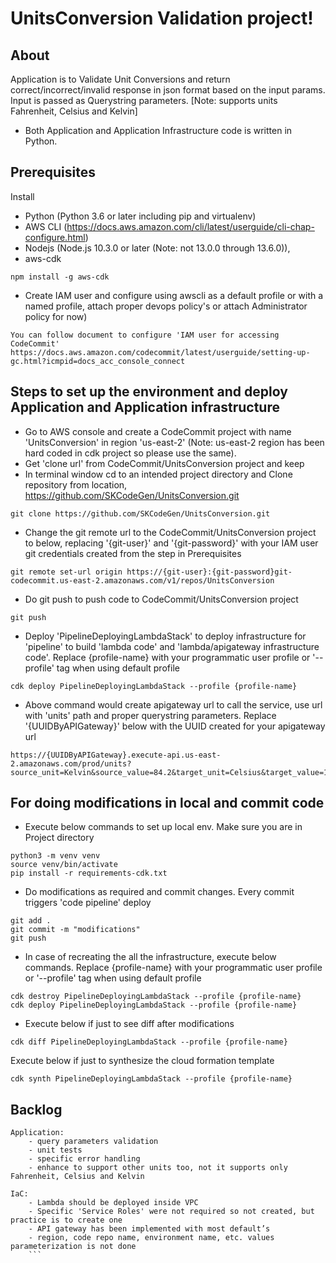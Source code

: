 
# UnitsConversion Validation project!

## About
Application is to Validate Unit Conversions and return correct/incorrect/invalid response in json format based on the input params. Input is passed as Querystring parameters.
[Note: supports units Fahrenheit, Celsius and Kelvin]
- Both Application and Application Infrastructure code is written in Python.

## Prerequisites
Install
 - Python (Python 3.6 or later including pip and virtualenv)
 - AWS CLI (https://docs.aws.amazon.com/cli/latest/userguide/cli-chap-configure.html)
 - Nodejs (Node.js 10.3.0 or later (Note: not 13.0.0 through 13.6.0)),
 - aws-cdk
 ```
 npm install -g aws-cdk

 ```
- Create IAM user and configure using awscli as a default profile or with a named profile, attach proper devops policy's or attach Administrator policy for now)
```
You can follow document to configure 'IAM user for accessing CodeCommit'
https://docs.aws.amazon.com/codecommit/latest/userguide/setting-up-gc.html?icmpid=docs_acc_console_connect
```

## Steps to set up the environment and deploy Application and Application infrastructure
- Go to AWS console and create a CodeCommit project with name 'UnitsConversion' in region 'us-east-2' (Note: us-east-2 region has been hard coded in cdk project so please use the same).
- Get 'clone url' from CodeCommit/UnitsConversion project and keep
- In terminal window cd to an intended project directory and Clone repository from location, https://github.com/SKCodeGen/UnitsConversion.git
```
git clone https://github.com/SKCodeGen/UnitsConversion.git
```
- Change the git remote url to the CodeCommit/UnitsConversion project to below, replacing '{git-user}' and '{git-password}' with your IAM user git credentials created from the step in Prerequisites
```
git remote set-url origin https://{git-user}:{git-password}git-codecommit.us-east-2.amazonaws.com/v1/repos/UnitsConversion
```
- Do git push to push code to CodeCommit/UnitsConversion project
```
git push
```
- Deploy 'PipelineDeployingLambdaStack' to deploy infrastructure for 'pipeline' to build 'lambda code' and 'lambda/apigateway infrastructure code'. Replace {profile-name} with your programmatic user profile or '--profile' tag when using default profile
```
cdk deploy PipelineDeployingLambdaStack --profile {profile-name}
```
- Above command would create apigateway url to call the service, use url with 'units' path and proper querystring parameters. Replace '{UUIDByAPIGateway}' below with the UUID created for your apigateway url
```
https://{UUIDByAPIGateway}.execute-api.us-east-2.amazonaws.com/prod/units?source_unit=Kelvin&source_value=84.2&target_unit=Celsius&target_value=112.70
```

## For doing modifications in local and commit code
- Execute below commands to set up local env. Make sure you are in Project directory
```
python3 -m venv venv
source venv/bin/activate
pip install -r requirements-cdk.txt
```
- Do modifications as required and commit changes. Every commit triggers 'code pipeline' deploy
```
git add .
git commit -m "modifications"
git push
```
- In case of recreating the all the infrastructure, execute below commands. Replace {profile-name} with your programmatic user profile or '--profile' tag when using default profile
```
cdk destroy PipelineDeployingLambdaStack --profile {profile-name}
cdk deploy PipelineDeployingLambdaStack --profile {profile-name}
```
- Execute below if just to see diff after modifications
```
cdk diff PipelineDeployingLambdaStack --profile {profile-name}
```
Execute below if just to synthesize the cloud formation template
```
cdk synth PipelineDeployingLambdaStack --profile {profile-name}
```

## Backlog

	Application:
		- query parameters validation
		- unit tests
		- specific error handling
		- enhance to support other units too, not it supports only Fahrenheit, Celsius and Kelvin

	IaC:
		- Lambda should be deployed inside VPC
		- Specific 'Service Roles' were not required so not created, but practice is to create one
		- API gateway has been implemented with most default’s
		- region, code repo name, environment name, etc. values parameterization is not done
		```
